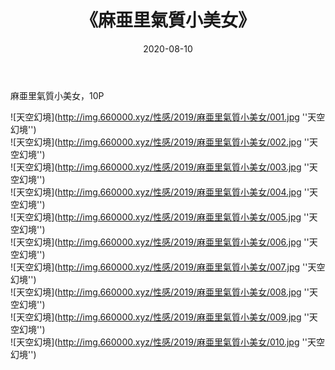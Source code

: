 ﻿---
layout: post
title:  《麻亜里氣質小美女》
date:   2020-08-10
img: http://img.660000.xyz/性感/2019/麻亜里氣質小美女/000.jpg
categories: [美女, 性感, 泳衣]
---

麻亜里氣質小美女，10P



![天空幻境](http://img.660000.xyz/性感/2019/麻亜里氣質小美女/001.jpg ''天空幻境'') <br>
![天空幻境](http://img.660000.xyz/性感/2019/麻亜里氣質小美女/002.jpg ''天空幻境'') <br>
![天空幻境](http://img.660000.xyz/性感/2019/麻亜里氣質小美女/003.jpg ''天空幻境'') <br>
![天空幻境](http://img.660000.xyz/性感/2019/麻亜里氣質小美女/004.jpg ''天空幻境'') <br>
![天空幻境](http://img.660000.xyz/性感/2019/麻亜里氣質小美女/005.jpg ''天空幻境'') <br>
![天空幻境](http://img.660000.xyz/性感/2019/麻亜里氣質小美女/006.jpg ''天空幻境'') <br>
![天空幻境](http://img.660000.xyz/性感/2019/麻亜里氣質小美女/007.jpg ''天空幻境'') <br>
![天空幻境](http://img.660000.xyz/性感/2019/麻亜里氣質小美女/008.jpg ''天空幻境'') <br>
![天空幻境](http://img.660000.xyz/性感/2019/麻亜里氣質小美女/009.jpg ''天空幻境'') <br>
![天空幻境](http://img.660000.xyz/性感/2019/麻亜里氣質小美女/010.jpg ''天空幻境'') <br>